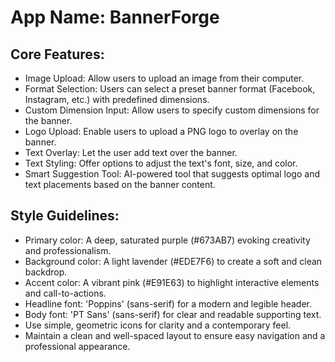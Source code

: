# **App Name**: BannerForge

## Core Features:

- Image Upload: Allow users to upload an image from their computer.
- Format Selection: Users can select a preset banner format (Facebook, Instagram, etc.) with predefined dimensions.
- Custom Dimension Input: Allow users to specify custom dimensions for the banner.
- Logo Upload: Enable users to upload a PNG logo to overlay on the banner.
- Text Overlay: Let the user add text over the banner.
- Text Styling: Offer options to adjust the text's font, size, and color.
- Smart Suggestion Tool: AI-powered tool that suggests optimal logo and text placements based on the banner content.

## Style Guidelines:

- Primary color: A deep, saturated purple (#673AB7) evoking creativity and professionalism.
- Background color: A light lavender (#EDE7F6) to create a soft and clean backdrop.
- Accent color: A vibrant pink (#E91E63) to highlight interactive elements and call-to-actions.
- Headline font: 'Poppins' (sans-serif) for a modern and legible header.
- Body font: 'PT Sans' (sans-serif) for clear and readable supporting text.
- Use simple, geometric icons for clarity and a contemporary feel.
- Maintain a clean and well-spaced layout to ensure easy navigation and a professional appearance.